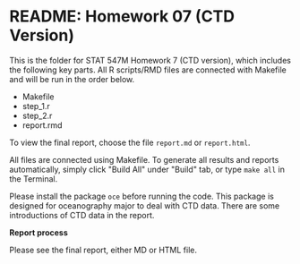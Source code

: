 # README: Homework 07 (CTD Version)

This is the folder for STAT 547M Homework 7 (CTD version), which includes the following key parts. All R scripts/RMD files are connected with Makefile and will be run in the order below.

- Makefile
- step_1.r
- step_2.r
- report.rmd

To view the final report, choose the file `report.md` or `report.html`.

All files are connected using Makefile. To generate all results and reports automatically, simply click "Build All" under "Build" tab, or type `make all` in the Terminal.

Please install the package `oce` before running the code. This package is designed for oceanography major to deal with CTD data. There are some introductions of CTD data in the report.

__Report process__

Please see the final report, either MD or HTML file.
